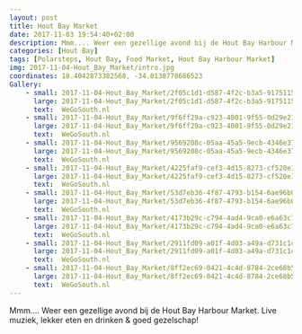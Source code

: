 ```yaml
---
layout: post
title: Hout Bay Market 
date: 2017-11-03 19:54:40+02:00
description: Mmm.... Weer een gezellige avond bij de Hout Bay Harbour Market. Live muziek, lekker eten en drinken & goed gezelschap! 
categories: [Hout Bay]
tags: [Polarsteps, Hout Bay, Food Market, Hout Bay Harbour Market]
img: 2017-11-04-Hout_Bay_Market/intro.jpg
coordinates: 18.4042873382568, -34.0138778686523
Gallery:
    - small: 2017-11-04-Hout_Bay_Market/2f05c1d1-d587-4f2c-b3a5-9175115e96e3_large_image.jpg
      large: 2017-11-04-Hout_Bay_Market/2f05c1d1-d587-4f2c-b3a5-9175115e96e3_large_image.jpg
      text:  WeGoSouth.nl
    - small: 2017-11-04-Hout_Bay_Market/9f6ff29a-c923-4001-9f55-0d29e2168330_large_image.jpg
      large: 2017-11-04-Hout_Bay_Market/9f6ff29a-c923-4001-9f55-0d29e2168330_large_image.jpg
      text:  WeGoSouth.nl
    - small: 2017-11-04-Hout_Bay_Market/9569208c-05aa-45a5-9ecb-4346e3745676_large_image.jpg
      large: 2017-11-04-Hout_Bay_Market/9569208c-05aa-45a5-9ecb-4346e3745676_large_image.jpg
      text:  WeGoSouth.nl
    - small: 2017-11-04-Hout_Bay_Market/4225faf9-cef3-4d15-8273-cf520e1d46e9_large_image.jpg
      large: 2017-11-04-Hout_Bay_Market/4225faf9-cef3-4d15-8273-cf520e1d46e9_large_image.jpg
      text:  WeGoSouth.nl
    - small: 2017-11-04-Hout_Bay_Market/53d7eb36-4f87-4793-b154-6ae96b050ffb_large_image.jpg
      large: 2017-11-04-Hout_Bay_Market/53d7eb36-4f87-4793-b154-6ae96b050ffb_large_image.jpg
      text:  WeGoSouth.nl
    - small: 2017-11-04-Hout_Bay_Market/4173b29c-c794-4ad4-9ca0-e6a63c7a6521_large_image.jpg
      large: 2017-11-04-Hout_Bay_Market/4173b29c-c794-4ad4-9ca0-e6a63c7a6521_large_image.jpg
      text:  WeGoSouth.nl
    - small: 2017-11-04-Hout_Bay_Market/2911fd09-a01f-4d03-a49a-d731c1c8defb_large_image.jpg
      large: 2017-11-04-Hout_Bay_Market/2911fd09-a01f-4d03-a49a-d731c1c8defb_large_image.jpg
      text:  WeGoSouth.nl
    - small: 2017-11-04-Hout_Bay_Market/8ff2ec69-0421-4c4d-8784-2ce68b5c3bcd_large_image.jpg
      large: 2017-11-04-Hout_Bay_Market/8ff2ec69-0421-4c4d-8784-2ce68b5c3bcd_large_image.jpg
      text:  WeGoSouth.nl
---
```

Mmm.... Weer een gezellige avond bij de Hout Bay Harbour Market. Live muziek, lekker eten en drinken & goed gezelschap! 